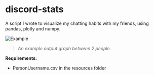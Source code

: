 # discord-stats
A script I wrote to visualize my chatting habits with my friends, using pandas, plotly and numpy.

![Example](https://i.imgur.com/tkNeFHX.png)

>*An example output graph between 2 people.*


**Requirements:**  
* PersonUsername.csv in the resources folder
